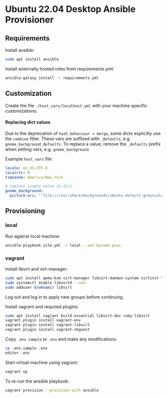 # Ubuntu 22.04 Desktop Ansible Provisioner

## Requirements

Install ansible:

```sh
sudo apt install ansible
```

Install externally hosted roles from requirements.yml:

```sh
ansible-galaxy install -r requirements.yml
```

## Customization

Create the file `./host_vars/localhost.yml` with your machine specific customizations.

#### Replacing dict values

Due to the deprecation of `hash_behaviour = merge`, some dicts explicitly use the `combine` filter.
These vars are suffixed with `_defaults`, e.g. `gnome_background_defaults`. To replace a value,
remove the `_defaults` prefix when setting vars, e.g. `gnome_background`.

Example `host_vars` file:

```yaml
locale: en_US.UTF-8
localrtc: 0
timezone: America/New_York

# replace single value in dict
gnome_background:
  picture-uri: "'file:///usr/share/backgrounds/ubuntu-default-greyscale-wallpaper.png'"
```

## Provisioning

### local

Run against local machine:

```sh
ansible-playbook site.yml -i local --ask-become-pass 
```

### vagrant

Install libvirt and virt-manager:

```sh
sudo apt install qemu-kvm virt-manager libvirt-daemon-system virtinst libvirt-clients dnsmasq-base libguestfs-tools nfs-kernel-server
sudo systemctl enable libvirtd --now
sudo adduser $(whoami) libvirt
```

Log out and log in to apply new groups before continuing.

Install vagrant and required plugins:

```sh
sudo apt install vagrant build-essential libvirt-dev ruby-libvirt
vagrant plugin install vagrant-env
vagrant plugin install vagrant-libvirt
vagrant plugin install vagrant-vbguest
```

Copy `.env.sample` to `.env` and make any modifications:

```sh
cp .env.sample .env
editor .env
```

Start virtual machine using vagrant:

```sh
vagrant up
```

To re-run the ansible playbook:

```sh
vagrant provision --provision-with ansible
```
